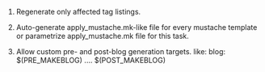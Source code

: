 1.  Regenerate only affected tag listings.

2.  Auto-generate apply_mustache.mk-like file for every mustache
    template or parametrize apply_mustache.mk file for this task.

3.  Allow custom pre- and post-blog generation targets. like:
    blog: $(PRE_MAKEBLOG) .... $(POST_MAKEBLOG)